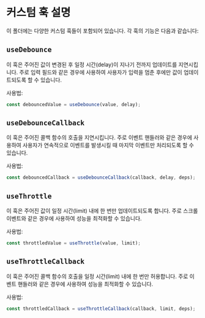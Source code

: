 # 커스텀 훅 설명

이 폴더에는 다양한 커스텀 훅들이 포함되어 있습니다. 각 훅의 기능은 다음과 같습니다:

## `useDebounce`

이 훅은 주어진 값이 변경된 후 일정 시간(delay)이 지나기 전까지 업데이트를 지연시킵니다. 주로 입력 필드와 같은 경우에 사용하여 사용자가 입력을 멈춘 후에만 값이 업데이트되도록 할 수 있습니다.

사용법:

```ts
const debouncedValue = useDebounce(value, delay);
```

## `useDebounceCallback`

이 훅은 주어진 콜백 함수의 호출을 지연시킵니다. 주로 이벤트 핸들러와 같은 경우에 사용하여 사용자가 연속적으로 이벤트를 발생시킬 때 마지막 이벤트만 처리되도록 할 수 있습니다.

사용법:

```ts
const debouncedCallback = useDebounceCallback(callback, delay, deps);
```

## `useThrottle`

이 훅은 주어진 값이 일정 시간(limit) 내에 한 번만 업데이트되도록 합니다. 주로 스크롤 이벤트와 같은 경우에 사용하여 성능을 최적화할 수 있습니다.

사용법:

```ts
const throttledValue = useThrottle(value, limit);
```

## `useThrottleCallback`

이 훅은 주어진 콜백 함수의 호출을 일정 시간(limit) 내에 한 번만 허용합니다. 주로 이벤트 핸들러와 같은 경우에 사용하여 성능을 최적화할 수 있습니다.

사용법:

```ts
const throttledCallback = useThrottleCallback(callback, limit, deps);
```
